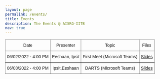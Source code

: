 ```yaml
---
layout: page
permalink: /events/
title: Events
description: The Events @ AISRG-IITB
nav: true
---
```


<style type="text/css">
.tg  {border-collapse:collapse;border-spacing:0;margin:0px auto;}
.tg td{border-color:black;border-style:solid;border-width:1px;font-family:Arial, sans-serif;font-size:14px;
  overflow:hidden;padding:10px 5px;word-break:normal;}
.tg th{border-color:black;border-style:solid;border-width:1px;font-family:Arial, sans-serif;font-size:14px;
  font-weight:normal;overflow:hidden;padding:10px 5px;word-break:normal;}
.tg .tg-c3ow{border-color:inherit;text-align:center;vertical-align:top}
@media screen and (max-width: 767px) {.tg {width: auto !important;}.tg col {width: auto !important;}.tg-wrap {overflow-x: auto;-webkit-overflow-scrolling: touch;margin: auto 0px;}}</style>
<div class="tg-wrap"><table class="tg">
<thead>
  <tr>
    <th class="tg-c3ow">Date</th>
    <th class="tg-c3ow">Presenter</th>
    <th class="tg-c3ow">Topic</th>
    <th class="tg-c3ow">Files</th>
  </tr>
</thead>
<tbody>
  <tr>
    <td class="tg-c3ow">06/02/2022 - 4:00 PM</td>
    <td class="tg-c3ow"> Eeshaan, Ipsit </td>
    <td class="tg-c3ow">First Meet (Microsoft Teams)</td>
    <td class="tg-c3ow"><a href="/assets/pdf/inaugural.pdf" target="_blank">Slides</a></td>
  </tr>
  <tr>
    <td class="tg-c3ow">06/03/2022 - 4:00 PM</td>
    <td class="tg-c3ow"> Ipsit,Eeshaan </td>
    <td class="tg-c3ow"> DARTS (Microsoft Teams)</td>
    <td class="tg-c3ow"><a href="https://github.com/AISRG/OPT/blob/main/NAS/06-03-2022-Ipsit-DARTS.pdf" target="_blank">Slides</a></td>
  </tr>
</tbody>
</table></div>